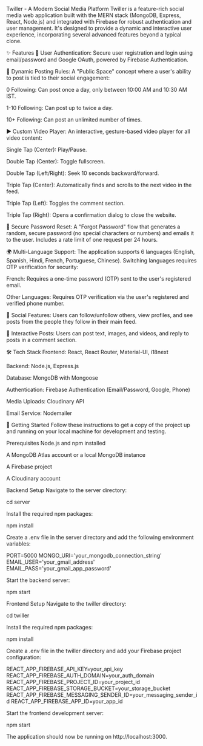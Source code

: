 Twiller - A Modern Social Media Platform
Twiller is a feature-rich social media web application built with the MERN stack (MongoDB, Express, React, Node.js) and integrated with Firebase for robust authentication and user management. It's designed to provide a dynamic and interactive user experience, incorporating several advanced features beyond a typical clone.

✨ Features
👤 User Authentication: Secure user registration and login using email/password and Google OAuth, powered by Firebase Authentication.

📝 Dynamic Posting Rules: A "Public Space" concept where a user's ability to post is tied to their social engagement:

0 Following: Can post once a day, only between 10:00 AM and 10:30 AM IST.

1-10 Following: Can post up to twice a day.

10+ Following: Can post an unlimited number of times.

▶️ Custom Video Player: An interactive, gesture-based video player for all video content:

Single Tap (Center): Play/Pause.

Double Tap (Center): Toggle fullscreen.

Double Tap (Left/Right): Seek 10 seconds backward/forward.

Triple Tap (Center): Automatically finds and scrolls to the next video in the feed.

Triple Tap (Left): Toggles the comment section.

Triple Tap (Right): Opens a confirmation dialog to close the website.

🔐 Secure Password Reset: A "Forgot Password" flow that generates a random, secure password (no special characters or numbers) and emails it to the user. Includes a rate limit of one request per 24 hours.

🌍 Multi-Language Support: The application supports 6 languages (English, Spanish, Hindi, French, Portuguese, Chinese). Switching languages requires OTP verification for security:

French: Requires a one-time password (OTP) sent to the user's registered email.

Other Languages: Requires OTP verification via the user's registered and verified phone number.

👥 Social Features: Users can follow/unfollow others, view profiles, and see posts from the people they follow in their main feed.

💬 Interactive Posts: Users can post text, images, and videos, and reply to posts in a comment section.

🛠️ Tech Stack
Frontend: React, React Router, Material-UI, i18next

Backend: Node.js, Express.js

Database: MongoDB with Mongoose

Authentication: Firebase Authentication (Email/Password, Google, Phone)

Media Uploads: Cloudinary API

Email Service: Nodemailer

🚀 Getting Started
Follow these instructions to get a copy of the project up and running on your local machine for development and testing.

Prerequisites
Node.js and npm installed

A MongoDB Atlas account or a local MongoDB instance

A Firebase project

A Cloudinary account

Backend Setup
Navigate to the server directory:

cd server

Install the required npm packages:

npm install

Create a .env file in the server directory and add the following environment variables:

PORT=5000
MONGO_URI='your_mongodb_connection_string'
EMAIL_USER='your_gmail_address'
EMAIL_PASS='your_gmail_app_password'

Start the backend server:

npm start

Frontend Setup
Navigate to the twiller directory:

cd twiller

Install the required npm packages:

npm install

Create a .env file in the twiller directory and add your Firebase project configuration:

REACT_APP_FIREBASE_API_KEY=your_api_key
REACT_APP_FIREBASE_AUTH_DOMAIN=your_auth_domain
REACT_APP_FIREBASE_PROJECT_ID=your_project_id
REACT_APP_FIREBASE_STORAGE_BUCKET=your_storage_bucket
REACT_APP_FIREBASE_MESSAGING_SENDER_ID=your_messaging_sender_id
REACT_APP_FIREBASE_APP_ID=your_app_id

Start the frontend development server:

npm start

The application should now be running on http://localhost:3000.

